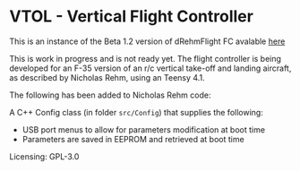 # VTOL - Vertical Flight Controller

This is an instance of the Beta 1.2 version of dRehmFlight FC avalable [here](https://github.com/nickrehm/dRehmFlight)

This is work in progress and is not ready yet. The flight controller is being developed for an F-35 version of an r/c vertical take-off and landing aircraft, as described by Nicholas Rehm, using an Teensy 4.1.

The following has been added to Nicholas Rehm code:

A C++ Config class (in folder `src/Config`) that supplies the following:

- USB port menus to allow for parameters modification at boot time
- Parameters are saved in EEPROM and retrieved at boot time

Licensing: GPL-3.0